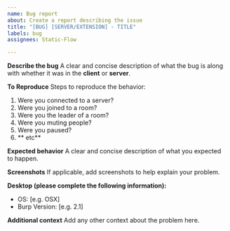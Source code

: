 ```yaml
---
name: Bug report
about: Create a report describing the issue
title: "[BUG] [SERVER/EXTENSION] - TITLE"
labels: bug
assignees: Static-Flow

---
```


**Describe the bug**
A clear and concise description of what the bug is along with whether it was in the **client** or **server**.

**To Reproduce**
Steps to reproduce the behavior:
1. Were you connected to a server?
2. Were you joined to a room?
3. Were you the leader of a room?
4. Were you muting people?
5. Were you paused?
6. ** etc**

**Expected behavior**
A clear and concise description of what you expected to happen.

**Screenshots**
If applicable, add screenshots to help explain your problem.

**Desktop (please complete the following information):**
 - OS: [e.g. OSX]
 - Burp Version: [e.g. 2.1]

**Additional context**
Add any other context about the problem here.
